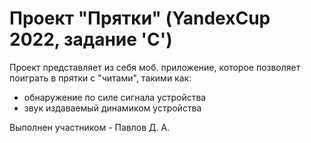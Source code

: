 Проект "Прятки" (YandexCup 2022, задание 'C')
=============================================
Проект представляет из себя моб. приложение, которое позволяет поиграть в прятки с "читами", такими как:
 * обнаружение по силе сигнала устройства 
 * звук издаваемый динамиком устройства

Выполнен участником - Павлов Д. А.
